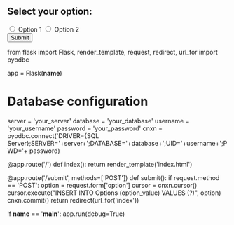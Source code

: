 <!DOCTYPE html>
<html lang="en">
<head>
    <meta charset="UTF-8">
    <meta name="viewport" content="width=device-width, initial-scale=1.0">
    <title>Radio Button Form</title>
    <link rel="stylesheet" href="https://maxcdn.bootstrapcdn.com/bootstrap/4.5.2/css/bootstrap.min.css">
</head>
<body>
    <div class="container">
        <h2>Select your option:</h2>
        <form action="/submit" method="post">
            <div class="btn-group btn-group-toggle" data-toggle="buttons">
                <label class="btn btn-primary">
                    <input type="radio" name="option" id="option1" autocomplete="off" value="Option 1"> Option 1
                </label>
                <label class="btn btn-primary">
                    <input type="radio" name="option" id="option2" autocomplete="off" value="Option 2"> Option 2
                </label>
            </div>
            <button type="submit" class="btn btn-primary mt-3">Submit</button>
        </form>
    </div>
</body>
</html>


from flask import Flask, render_template, request, redirect, url_for
import pyodbc

app = Flask(__name__)

# Database configuration
server = 'your_server'
database = 'your_database'
username = 'your_username'
password = 'your_password'
cnxn = pyodbc.connect('DRIVER={SQL Server};SERVER='+server+';DATABASE='+database+';UID='+username+';PWD='+ password)

@app.route('/')
def index():
    return render_template('index.html')

@app.route('/submit', methods=['POST'])
def submit():
    if request.method == 'POST':
        option = request.form['option']
        cursor = cnxn.cursor()
        cursor.execute("INSERT INTO Options (option_value) VALUES (?)", option)
        cnxn.commit()
        return redirect(url_for('index'))

if __name__ == '__main__':
    app.run(debug=True)


